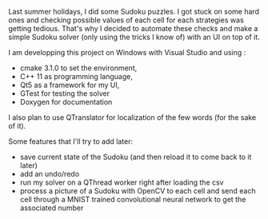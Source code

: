 Last summer holidays, I did some Sudoku puzzles. I got stuck on some hard ones and checking possible values of each cell for each strategies was getting tedious.
That's why I decided to automate these checks and make a simple Sudoku solver (only using the tricks I know of) with an UI on top of it.

I am developping this project on Windows with Visual Studio and using :
- cmake 3.1.0 to set the environment,
- C++ 11 as programming language,
- Qt5 as a framework for my UI,
- GTest for testing the solver
- Doxygen for documentation 

I also plan to use QTranslator for localization of the few words (for the sake of it).


Some features that I'll try to add later:
- save current state of the Sudoku (and then reload it to come back to it later)
- add an undo/redo
- run my solver on a QThread worker right after loading the csv
- process a picture of a Sudoku with OpenCV to each cell and send each cell through a MNIST trained convolutional neural network to get the associated number
